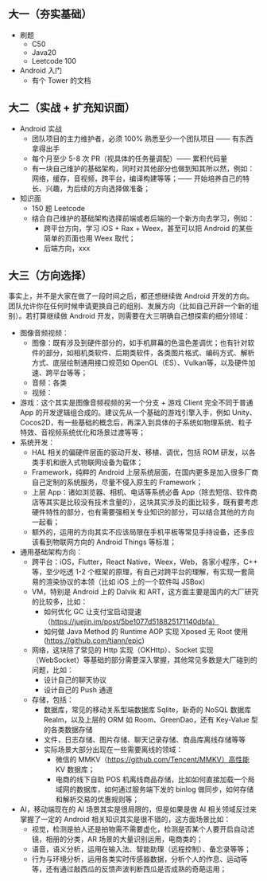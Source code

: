## 大一（夯实基础）

- 刷题
    - C50
    - Java20
    - Leetcode 100
- Android 入门 
    - 有个 Tower 的文档 


## 大二（实战 + 扩充知识面）

- Android 实战
    - 团队项目的主力维护者，必须 100% 熟悉至少一个团队项目 —— 有东西拿得出手
    - 每个月至少 5-8 次 PR（视具体的任务量调配）—— 累积代码量
    - 有一块自己维护的基础架构，同时对其他部分也做到知其所以然，例如：网络，缓存，音视频，跨平台，编译构建等等；—— 开始培养自己的特长、兴趣，为后续的方向选择做准备；
- 知识面
    - 150 题 Leetcode
    - 结合自己维护的基础架构选择前端或者后端的一个新方向去学习，例如：
        - 跨平台方向，学习 iOS + Rax + Weex，甚至可以把 Android 的某些简单的页面也用 Weex 取代；
        - 后端方向，xxx

## 大三（方向选择）

事实上，并不是大家在做了一段时间之后，都还想继续做 Android 开发的方向。团队允许你在任何时候申请更换自己的组别、发展方向（比如自己开辟一个新的组别）。若打算继续做 Android 开发，则需要在大三明确自己想探索的细分领域：

- 图像音频视频：
    - 图像：既有涉及到硬件部分的，如手机屏幕的色温色差调优；也有针对软件的部分，如相机类软件、后期类软件，各类图片格式、编码方式、解析方式、底层绘制通用接口规范如 OpenGL（ES）、Vulkan等，以及硬件加速、跨平台等等；
    - 音频：各类
    - 视频：
- 游戏：这个其实是图像音频视频的另一个分支 + 游戏 Client 完全不同于普通 App 的开发逻辑组合成的。建议先从一个基础的游戏引擎入手，例如 Unity、Cocos2D，有一些基础的概念后，再深入到具体的子系统如物理系统、粒子特效、音视频系统优化和场景过渡等等；
- 系统开发：
    - HAL 相关的偏硬件层面的驱动开发、移植、调优，包括 ROM 研发，以各类手机和嵌入式物联网设备为载体；
    - Framework，纯粹的 Android 上层系统层面，在国内更多是加入很多厂商自己定制的系统服务，尽量不侵入原生的 Framework；
    - 上层 App：诸如浏览器、相机、电话等系统必备 App（除去短信、软件商店等其实是比较没有技术含量的），这块其实涉及的面比较多，既有要考虑硬件特性的部分，也有需要强相关专业知识的部分，可以结合其他的方向一起看；
    - 额外的，运用的方向其实不应该局限在手机平板等常见手持设备，还多应该看到物联网方向的 Android Things 等标准；
- 通用基础架构方向：
    - 跨平台：iOS，Flutter，React Native，Weex，Web，各家小程序，C++ 等，至少吃透 1-2 个框架的原理，有自己对跨平台的理解，有实现一套简易的渲染协议的本领（比如 iOS 上的一个软件叫 JSBox）
    - VM，特别是 Android 上的 Dalvik 和 ART，这方面主要是国内的大厂研究的比较多，比如：
        - 如何优化 GC 让支付宝启动提速（https://juejin.im/post/5be1077d518825171140dbfa）
        - 如何做 Java Method 的 Runtime AOP 实现 Xposed 无 Root 使用 (https://github.com/tiann/epic)
    - 网络，这块除了常见的 Http 实现（OKHttp）、Socket 实现（WebSocket）等基础的部分需要深入掌握，其他常见多数是大厂碰到的问题，比如：
        -  设计自己的聊天协议
        -  设计自己的 Push 通道
    - 存储，包括：
        - 数据库，常见的移动关系型端数据库 Sqlite，新奇的 NoSQL 数据库 Realm，以及上层的 ORM 如 Room、GreenDao，还有 Key-Value 型的各类数据存储
        - 文件，日志存储、图片存储、聊天记录存储、商品库离线存储等等
        - 实际场景大部分出现在一些需要离线的领域：
            - 微信的 MMKV（https://github.com/Tencent/MMKV）高性能 KV 数据库；
            - 电商的线下自助 POS 机离线商品存储，比如如何直接加载一个局域网的数据库，如何通过服务端下发的 binlog 做同步，如何存储和解析交易的优惠规则等；
- AI，移动端现在的 AI 场景其实是很局限的，但是如果是做 AI 相关领域反过来掌握了一定的 Android 相关知识其实是很不错的，这方面场景比如：
    - 视觉，检测是拍人还是拍物需不需要虚化，检测是否某个人要开启自动滤镜，相册的分类，AR 场景的大量识别运用，电商类的；
    - 语音，语义分析，运用在输入法、智能助理（远程控制）、备忘录等等；
    - 行为与环境分析，运用各类实时传感器数据，分析个人的作息、运动等等，还有通过敲西瓜的反馈声波判断西瓜是否成熟的奇葩运用；
     


